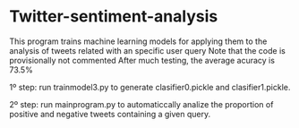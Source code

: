 # Twitter-sentiment-analysis
This program trains machine learning models for applying them to the analysis of tweets related with an specific user query
Note that the code is provisionally not commented
After much testing, the average acuracy is 73.5%


1º step: run trainmodel3.py to generate clasifier0.pickle and clasifier1.pickle.

2º step: run mainprogram.py to automaticcally analize the proportion of positive and negative tweets containing a given query.
